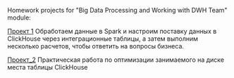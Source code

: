 Homework projects for "Big Data Processing and Working with DWH Team" module:

[Проект 1](spark_clickhouse.ipynb) Обработаем данные в Spark и настроим поставку данных в ClickHouse через интеграционные таблицы, а затем выполним несколько расчетов, чтобы ответить на вопросы бизнеса.

[Проект_2](clickhouse_table_size_optimization.ipynb) Практическая работа по оптимизации занимаемого на диске места таблицы ClickHouse
